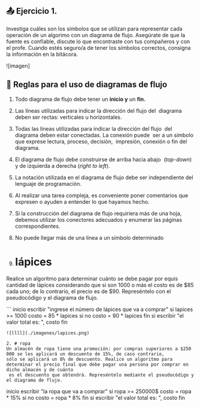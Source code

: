 ## 📤 Ejercicio 1.

Investiga cuáles son los símbolos que se utilizan para representar cada operación de un algorimo con un diagrama de flujo. Asegúrate de que la fuente es confiable, discute lo que encontraste con tus compañeros y con el profe. Cuando estés seguro/a de tener los símbolos correctos, consigna la información en la bitácora.


![imagen]

[def]: ./imagenes/diag_flujo_-_Algoritmo.jpg

## 📔 Reglas para el uso de diagramas de flujo

1. Todo diagrama de flujo debe tener un **inicio y** un **fin.** 
2. Las líneas utilizadas para indicar la dirección del flujo del  diagrama deben ser rectas: verticales u horizontales. 
3. Todas las líneas utilizadas para indicar la dirección del flujo  del diagrama deben estar conectadas. La conexión puede  ser a un símbolo que exprese lectura, proceso, decisión,  impresión, conexión o fin del diagrama. 
4. El diagrama de flujo debe construirse de arriba hacia abajo  (*top-down*) y de izquierda a derecha (*right to left*).
5. La notación utilizada en el diagrama de flujo debe ser  independiente del lenguaje de programación. 
6. Al realizar una tarea compleja, es conveniente poner  comentarios que expresen o ayuden a entender lo que  hayamos hecho. 
7. Si la construcción del diagrama de flujo requiriera más de  una hoja, debemos utilizar los conectores adecuados y  enumerar las páginas correspondientes. 
8. No puede llegar más de una línea a un símbolo  determinado


1. # lápices
Realice un algoritmo para determinar cuánto se debe pagar por equis cantidad de lápices considerando que si son 1000 o más el costo es de $85 cada uno; 
de lo contrario, el precio es de $90. Represéntelo con el pseudocódigo y el diagrama de flujo.

´´´
inicio
escribir "ingrese el número de lápices que va a comprar"
si lapices >= 1000
   costo = 85 * lapices
si no
   costo = 90 * lapices
fin si
escribir "el valor total es: ", costo
fin
```
![llll](./imagenes/lapices.png)

2. # ropa
Un almacén de ropa tiene una promoción: por compras superiores a $250 000 se les aplicará un descuento de 15%, de caso contrario, 
sólo se aplicará un 8% de descuento. Realice un algoritmo para determinar el precio final que debe pagar una persona por comprar en dicho almacén y de cuánto
 es el descuento que obtendrá. Represéntelo mediante el pseudocódigo y el diagrama de flujo.

 ```
 inicio
 escribir "la ropa que va a comprar"
 si ropa >= 250000$
    costo = ropa * 15%
si no 
    costo = ropa * 8%
fin si
escribir "el valor total es: ", costo
fin
```
